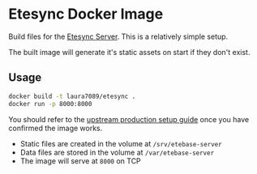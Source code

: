 # Etesync Docker Image

Build files for the [Etesync Server](https://github.com/etesync/server).
This is a relatively simple setup.

The built image will generate it's static assets on start if they don't exist.

## Usage

```bash
docker build -t laura7089/etesync .
docker run -p 8000:8000
```

You should refer to the [upstream production setup guide](https://github.com/etesync/server/wiki/Production-setup-using-Nginx) once you have confirmed the image works.

- Static files are created in the volume at `/srv/etebase-server`
- Data files are stored in the volume at `/var/etebase-server`
- The image will serve at `8000` on TCP
